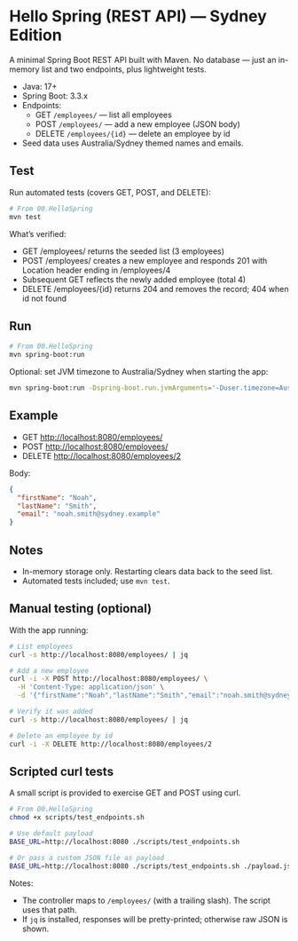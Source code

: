 # Hello Spring (REST API) — Sydney Edition

A minimal Spring Boot REST API built with Maven. No database — just an in-memory list and two endpoints, plus lightweight tests.

- Java: 17+
- Spring Boot: 3.3.x
- Endpoints:
  - GET `/employees/` — list all employees
  - POST `/employees/` — add a new employee (JSON body)
  - DELETE `/employees/{id}` — delete an employee by id
- Seed data uses Australia/Sydney themed names and emails.

## Test

Run automated tests (covers GET, POST, and DELETE):

```sh
# From 00.HelloSpring
mvn test
```

What’s verified:

- GET /employees/ returns the seeded list (3 employees)
- POST /employees/ creates a new employee and responds 201 with Location header ending in /employees/4
- Subsequent GET reflects the newly added employee (total 4)
- DELETE /employees/{id} returns 204 and removes the record; 404 when id not found


## Run

```sh
# From 00.HelloSpring
mvn spring-boot:run
```

Optional: set JVM timezone to Australia/Sydney when starting the app:

```sh
mvn spring-boot:run -Dspring-boot.run.jvmArguments='-Duser.timezone=Australia/Sydney'
```

## Example

- GET <http://localhost:8080/employees/>
- POST <http://localhost:8080/employees/>
- DELETE <http://localhost:8080/employees/2>

Body:

```json
{
  "firstName": "Noah",
  "lastName": "Smith",
  "email": "noah.smith@sydney.example"
}
```

## Notes

- In-memory storage only. Restarting clears data back to the seed list.
- Automated tests included; use `mvn test`.

## Manual testing (optional)

With the app running:

```sh
# List employees
curl -s http://localhost:8080/employees/ | jq

# Add a new employee
curl -i -X POST http://localhost:8080/employees/ \
  -H 'Content-Type: application/json' \
  -d '{"firstName":"Noah","lastName":"Smith","email":"noah.smith@sydney.example"}'

# Verify it was added
curl -s http://localhost:8080/employees/ | jq

# Delete an employee by id
curl -i -X DELETE http://localhost:8080/employees/2
```

## Scripted curl tests

A small script is provided to exercise GET and POST using curl.

```sh
# From 00.HelloSpring
chmod +x scripts/test_endpoints.sh

# Use default payload
BASE_URL=http://localhost:8080 ./scripts/test_endpoints.sh

# Or pass a custom JSON file as payload
BASE_URL=http://localhost:8080 ./scripts/test_endpoints.sh ./payload.json
```

Notes:

- The controller maps to `/employees/` (with a trailing slash). The script uses that path.
- If `jq` is installed, responses will be pretty-printed; otherwise raw JSON is shown.
